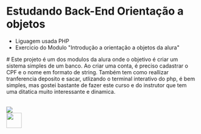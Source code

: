 # Estudando Back-End Orientação a objetos
<div>
<ul>
    <li>Liguagem usada PHP</li>
    <li> Exercicio do Modulo "Introdução a orientação a objetos da alura" </li>
  </ul>
</div>
# Este projeto é um dos modulos da alura onde o objetivo é criar um sistema simples de um banco.
Ao criar uma conta, é preciso cadastrar o CPF e o nome em formato de string. Também tem como reallizar tranferencia deposito e sacar, utlizando o terminal interativo do php, é bem simples, mas gostei bastante de fazer este curso e do instrutor que tem uma ditatica muito interessante e dinamica. 
<br><br>

<a href=linkedin.com/in/samueltdrodrigues><img src="https://img.shields.io/badge/LinkedIn-0077B5?style=for-the-badge&logo=linkedin&logoColor=white"></a>
<br>
<img width="40px" src="https://cdn.jsdelivr.net/gh/devicons/devicon/icons/php/php-original.svg" />

